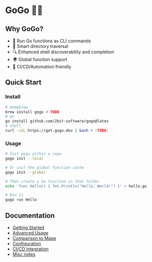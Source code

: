 # GoGo 🏃‍♂️

## Why GoGo?
- 🚀 Run Go functions as CLI commands
- 🌳 Smart directory traversal
- 🔍 Enhanced shell discoverability and completion
- 🌍 Global function support
- 🎯 CI/CD/Automation friendly

## Quick Start
### Install
```bash
# Homebrew
brew install gogo # TODO
# go
go install github.com/2bit-software/gogo@lates
# shell
curl -sSL https://get.gogo.dev | bash # (TODO)
```

### Usage

```bash
# Init gogo within a repo
gogo init --local

# Or init the global function cache
gogo init --global

# Then create a Go function in that folder
echo 'func Hello() { fmt.Println("Hello, World!") }' > hello.go

# Run it
gogo run Hello
```

## Documentation
- [Getting Started](./docs/getting-started.md)
- [Advanced Usage](./docs/advanced-usage.md)
- [Comparison to Mage](./docs/mage-comparison.md)
- [Configuration](./docs/configuration.md)
- [CI/CD Integration](./docs/cicd.md)
- [Misc notes](./docs/notes.md)